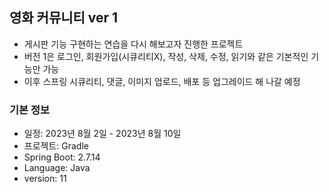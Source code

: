 ## 영화 커뮤니티 ver 1
* 게시판 기능 구현하는 연습을 다시 해보고자 진행한 프로젝트
* 버전 1은 로그인, 회원가입(시큐리티X), 작성, 삭제, 수정, 읽기와 같은 기본적인 기능만 가능
* 이후 스프링 시큐리티, 댓글, 이미지 업로드, 배포 등 업그레이드 해 나갈 예정

### 기본 정보
* 일정: 2023년 8월 2일 - 2023년 8월 10일
* 프로젝트: Gradle
* Spring Boot: 2.7.14
* Language: Java
* version: 11